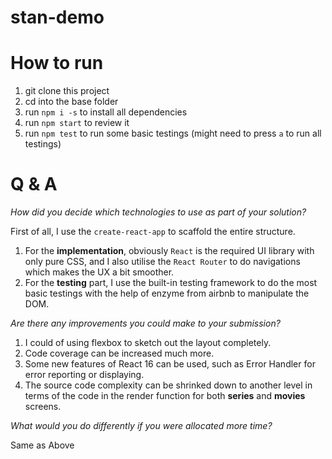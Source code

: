 # stan-demo

# How to run
1. git clone this project
2. cd into the base folder
3. run ```npm i -s``` to install all dependencies
4. run ```npm start``` to review it
5. run ```npm test``` to run some basic testings (might need to press ```a``` to run all testings)

# Q & A
*How did you decide which technologies to use as part of your solution?*

First of all, I use the ```create-react-app``` to scaffold the entire structure.
1. For the **implementation**, obviously ```React``` is the required UI library with only pure CSS, and I also utilise the ```React Router``` to do navigations which makes the UX a bit smoother.
2. For the **testing** part, I use the built-in testing framework to do the most basic testings with the help of enzyme from airbnb to manipulate the DOM.

*Are there any improvements you could make to your submission?*

1. I could of using flexbox to sketch out the layout completely.
2. Code coverage can be increased much more.
3. Some new features of React 16 can be used, such as Error Handler for error reporting or displaying.
4. The source code complexity can be shrinked down to another level in terms of the code in the render function for both **series** and **movies** screens.

*What would you do differently if you were allocated more time?*

Same as Above
